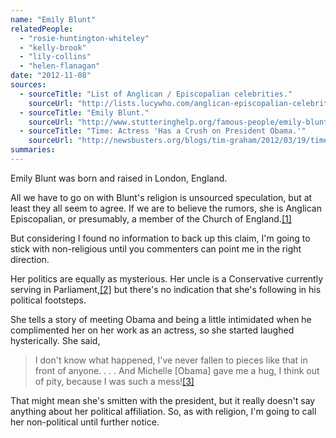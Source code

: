 ```yaml
---
name: "Emily Blunt"
relatedPeople:
  - "rosie-huntington-whiteley"
  - "kelly-brook"
  - "lily-collins"
  - "helen-flanagan"
date: "2012-11-08"
sources:
  - sourceTitle: "List of Anglican / Episcopalian celebrities."
    sourceUrl: "http://lists.lucywho.com/anglican-episcopalian-celebrities-c19254541.html"
  - sourceTitle: "Emily Blunt."
    sourceUrl: "http://www.stutteringhelp.org/famous-people/emily-blunt"
  - sourceTitle: "Time: Actress 'Has a Crush on President Obama.'"
    sourceUrl: "http://newsbusters.org/blogs/tim-graham/2012/03/19/time-actress-has-crush-president-obama"
summaries:
---
```


Emily Blunt was born and raised in London, England.

All we have to go on with Blunt's religion is unsourced speculation, but at least they all seem to agree. If we are to believe the rumors, she is Anglican Episcopalian, or presumably, a member of the Church of England.<a class="source-citation" href="#http%3A%2F%2Flists.lucywho.com%2Fanglican-episcopalian-celebrities-c19254541.html" title="List of Anglican / Episcopalian celebrities.">[1]</a>

But considering I found no information to back up this claim, I'm going to stick with non-religious until you commenters can point me in the right direction.

Her politics are equally as mysterious. Her uncle is a Conservative currently serving in Parliament,<a class="source-citation" href="#http%3A%2F%2Fwww.stutteringhelp.org%2Ffamous-people%2Femily-blunt" title="Emily Blunt.">[2]</a> but there's no indication that she's following in his political footsteps.

She tells a story of meeting Obama and being a little intimidated when he complimented her on her work as an actress, so she started laughed hysterically. She said,

>I don't know what happened, I've never fallen to pieces like that in front of anyone. . . . And Michelle [Obama] gave me a hug, I think out of pity, because I was such a mess!<a class="source-citation" href="#http%3A%2F%2Fnewsbusters.org%2Fblogs%2Ftim-graham%2F2012%2F03%2F19%2Ftime-actress-has-crush-president-obama" title="Time: Actress &apos;Has a Crush on President Obama.&apos;">[3]</a>

That might mean she's smitten with the president, but it really doesn't say anything about her political affiliation. So, as with religion, I'm going to call her non-political until further notice.